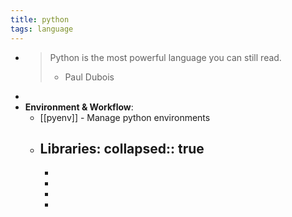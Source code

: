 ```yaml
---
title: python
tags: language
---
```


-
  >Python is the most powerful language you can still read.
  >- Paul Dubois
-
- **Environment & Workflow**:
	- [[pyenv]] - Manage python environments
	- **Libraries**:
	  collapsed:: true
		-
		-
		-
		-
		-